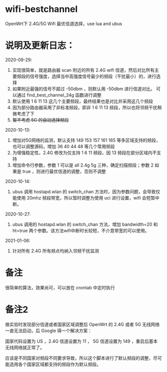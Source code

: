 # wifi-bestchannel
OpenWrt下 2.4G/5G Wifi 最优信道选择，use lua and ubus

# 说明及更新日志：
2020-09-29:
1. 实现很简单，就是路由器 scan 附近的所有 2.4G wifi 信道，然后对比所有主要频段的信号强度，选择当中高强度信号最少的频段（干扰最小）的，进行选择
2. 如果附近最强的信号不超过 -50dbm ，则默认用 -50dbm 进行信道对比。 可以通过 find_best_channel_24g 函数进行调整
3. 默认使用 1 6 11 13 这几个主要频段，最终结果也是对比并采用这几个频段
4. 因为部分路由器采用了非标准频段，即非 1 6 11 13 频段，所以也将邻频干扰稍微考虑了下
5. ~~暂不考虑 5G 的自动选择频段~~

2020-10-13:
1. 增加对5G网络的监测，默认支持 149 153 157 161 165 等多区域支持的频段，也可以调整源码，增加 36 40 44 48 等几个常用频段
2. 为增强稳定性，2.4G 修改为仅支持 1 6 11 频段，因 13 频段在部分区域内不支持
3. 增加命令行参数，参数 1 可以是 all 2.4g 5g 三种，确定扫描频段；参数 2 如果是 true ，则进行最优信道的调整，否则不调整

2020-10-14:
1. ubus 调用 hostapd.wlan 的 switch_chan 方法时，因为参数问题，会导致仅能使用 20mhz 频段带宽，所以暂时调整为使用 uci 进行设置，wifi 会短暂中断。

2020-10-27:
1. ubus 调用的 hostapd.wlan 的 switch_chan 方法，增加 bandwidth=20 和 ht=true 两个参数。该方法wifi中断时长较短，不介意带宽的可以使用。

2021-01-06:
1. 针对所有 2.4G 所有频点均纳入邻频干扰监测

# 备注
很简单的算法，效果尚可，可以放在 crontab 中定时执行

# 备注2
做实验时发现部分信道或者国家区域调整后 OpenWrt 的 2.4G 或者 5G 无线网络一直无法启动，后 Google 得一个解决方案：

国家代码设置为 US ，2.4G 信道设置为 11 ， 5G 信道设置为 149 ，重启后基本无线网络就正常了。

应该是不同国家对频段不同要求导致，所以这个脚本进行了默认频段的调整，尽可能选用各个国家区域都支持的频段作为默认频段。
